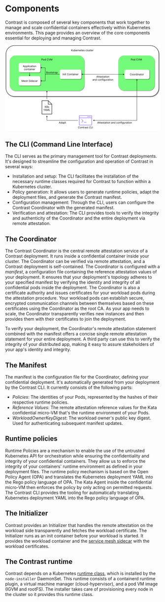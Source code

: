 # Components

Contrast is composed of several key components that work together to manage and scale confidential containers effectively within Kubernetes environments.
This page provides an overview of the core components essential for deploying and managing Contrast.

![components overview](../_media/components.svg)

## The CLI (Command Line Interface)

The CLI serves as the primary management tool for Contrast deployments. It's designed to streamline the configuration and operation of Contrast in several ways:

* Installation and setup: The CLI facilitates the installation of the necessary runtime classes required for Contrast to function within a Kubernetes cluster.
* Policy generation: It allows users to generate runtime policies, adapt the deployment files, and generate the Contrast manifest.
* Configuration management: Through the CLI, users can configure the Contrast Coordinator with the generated manifest.
* Verification and attestation: The CLI provides tools to verify the integrity and authenticity of the Coordinator and the entire deployment via remote attestation.

## The Coordinator

The Contrast Coordinator is the central remote attestation service of a Contrast deployment.
It runs inside a confidential container inside your cluster.
The Coordinator can be verified via remote attestation, and a Contrast deployment is self-contained.
The Coordinator is configured with a *manifest*, a configuration file containing the reference attestation values of your deployment.
It ensures that your deployment's topology adheres to your specified manifest by verifying the identity and integrity of all confidential pods inside the deployment.
The Coordinator is also a certificate authority and issues certificates for your workload pods during the attestation procedure.
Your workload pods can establish secure, encrypted communication channels between themselves based on these certificates using the Coordinator as the root CA.
As your app needs to scale, the Coordinator transparently verifies new instances and then provides them with their certificates to join the deployment.

To verify your deployment, the Coordinator's remote attestation statement combined with the manifest offers a concise single remote attestation statement for your entire deployment.
A third party can use this to verify the integrity of your distributed app, making it easy to assure stakeholders of your app's identity and integrity.

## The Manifest

The manifest is the configuration file for the Coordinator, defining your confidential deployment.
It's automatically generated from your deployment by the Contrast CLI.
It currently consists of the following parts:

* *Policies*: The identities of your Pods, represented by the hashes of their respective runtime policies.
* *Reference Values*: The remote attestation reference values for the Kata confidential micro-VM that's the runtime environment of your Pods.
* *WorkloadOwnerKeyDigest*: The workload owner's public key digest. Used for authenticating subsequent manifest updates.

## Runtime policies

Runtime Policies are a mechanism to enable the use of the untrusted Kubernetes API for orchestration while ensuring the confidentiality and integrity of your confidential containers.
They allow us to enforce the integrity of your containers' runtime environment as defined in your deployment files.
The runtime policy mechanism is based on the Open Policy Agent (OPA) and translates the Kubernetes deployment YAML into the Rego policy language of OPA.
The Kata Agent inside the confidential micro-VM then enforces the policy by only acting on permitted requests.
The Contrast CLI provides the tooling for automatically translating Kubernetes deployment YAML into the Rego policy language of OPA.

## The Initializer

Contrast provides an Initializer that handles the remote attestation on the workload side transparently and
fetches the workload certificate. The Initializer runs as an init container before your workload is started.
It provides the workload container and the [service mesh sidecar](service-mesh.md) with the workload certificates.

## The Contrast runtime

Contrast depends on a Kubernetes [runtime class](https://kubernetes.io/docs/concepts/containers/runtime-class/), which is installed
by the `node-installer` DaemonSet.
This runtime consists of a containerd runtime plugin, a virtual machine manager (cloud-hypervisor), and a pod VM image (IGVM and rootFS).
The installer takes care of provisioning every node in the cluster so it provides this runtime class.
